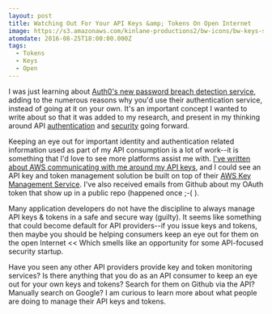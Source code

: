 ```yaml
---
layout: post
title: Watching Out For Your API Keys &amp; Tokens On Open Internet
image: https://s3.amazonaws.com/kinlane-productions2/bw-icons/bw-keys-servers.png
atomdate: 2016-08-25T18:00:00.000Z
tags:
  - Tokens
  - Keys
  - Open
---
```

I was just learning about [Auth0's new password breach detection service](https://auth0.com/blog/announcing-password-breach-detection/), adding to the numerous reasons why you'd use their authentication service, instead of going at it on your own. It's an important concept I wanted to write about so that it was added to my research, and present in my thinking around API [authentication](http://authentication.apievangelist.com) and [security](http://security.apievangelist.com/) going forward.

Keeping an eye out for important identity and authentication related information used as part of my API consumption is a lot of work--it is something that I'd love to see more platforms assist me with. [I've written about AWS communicating with me around my API keys](http://apievangelist.com/2015/07/07/time-to-remove-or-rotate-your-api-access-keys/), and I could see an API key and token management solution be built on top of their [AWS Key Management Service](https://aws.amazon.com/documentation/kms/). I've also received emails from Github about my OAuth token that show up in a public repo (happened once ;-( ).

Many application developers do not have the discipline to always manage API keys & tokens in a safe and secure way (guilty). It seems like something that could become default for API providers--if you issue keys and tokens, then maybe you should be helping consumers keep an eye out for them on the open Internet << Which smells like an opportunity for some API-focused security startup. 

Have you seen any other API providers provide key and token monitoring services? Is there anything that you do as an API consumer to keep an eye out for your own keys and tokens? Search for them on Github via the API? Manually search on Google? I am curious to learn more about what people are doing to manage their API keys and tokens.